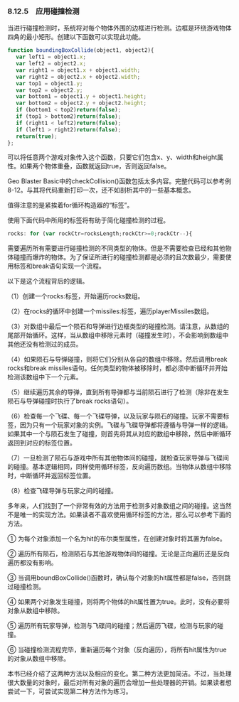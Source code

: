 ### 8.12.5　应用碰撞检测

当进行碰撞检测时，系统将对每个物体外围的边框进行检测。边框是环绕游戏物体四角的最小矩形。创建以下函数可以实现此功能。

```javascript
function boundingBoxCollide(object1, object2){
　 var left1 = object1.x;
　 var left2 = object2.x;
　 var right1 = object1.x + object1.width;
　 var right2 = object2.x + object2.width;
　 var top1 = object1.y;
　 var top2 = object2.y;
　 var bottom1 = object1.y + object1.height;
　 var bottom2 = object2.y + object2.height;
　 if (bottom1 < top2)return(false);
　 if (top1 > bottom2)return(false);
　 if (right1 < left2)return(false);
　 if (left1 > right2)return(false);
　 return(true);
};
```

可以将任意两个游戏对象传入这个函数，只要它们包含x、y、width和height属性。如果两个物体重叠，函数就返回true，否则返回false。

Geo Blaster Basic中的checkCollision()函数包括太多内容。完整代码可以参考例8-12。与其将代码重新打印一次，还不如剖析其中的一些基本概念。

值得注意的是紧挨着for循环构造器的“标签”。

使用下面代码中所用的标签将有助于简化碰撞检测的过程。

```javascript
rocks: for (var rockCtr=rocksLength;rockCtr>=0;rockCtr--){
```

需要遍历所有需要进行碰撞检测的不同类型的物体。但是不需要检查已经和其他物体碰撞而爆炸的物体。为了保证所进行的碰撞检测都是必须的且次数最少，需要使用标签和break语句实现一个流程。

以下是这个流程背后的逻辑。

（1）创建一个rocks:标签，开始遍历rocks数组。

（2）在rocks的循环中创建一个missiles:标签，遍历playerMissiles数组。

（3）对数组中最后一个陨石和导弹进行边框类型的碰撞检测。请注意，从数组的尾部开始循环。这样，当从数组中移除元素时（碰撞发生时），不会影响到数组中其他还没有检测过的成员。

（4）如果陨石与导弹碰撞，则将它们分别从各自的数组中移除。然后调用break rocks和break missiles语句。任何类型的物体被移除时，都必须中断循环并开始检测该数组中下一个元素。

（5）继续遍历其余的导弹，直到所有导弹都与当前陨石进行了检测（除非在发生陨石与导弹碰撞时执行了break rocks语句）。

（6）检查每一个飞碟、每一个飞碟导弹，以及玩家与陨石的碰撞。玩家不需要标签，因为只有一个玩家对象的实例。飞碟与飞碟导弹都将遵循与导弹一样的逻辑。如果其中一个与陨石发生了碰撞，则首先将其从对应的数组中移除，然后中断循环返回到对应的标签位置。

（7）一旦检测了陨石与游戏中所有其他物体间的碰撞，就检查玩家导弹与飞碟间的碰撞。基本逻辑相同，同样使用循环标签，反向遍历数组。当物体从数组中移除时，中断循环并返回标签位置。

（8）检查飞碟导弹与玩家之间的碰撞。

多年来，人们找到了一个非常有效的方法用于检测多对象数组之间的碰撞。这当然不是唯一的实现方法。如果读者不喜欢使用循环标签的方法，那么可以参考下面的方法。

① 为每个对象添加一个名为hit的布尔类型属性，在创建对象时将其置为false。

② 遍历所有陨石，检测陨石与其他游戏物体间的碰撞。无论是正向遍历还是反向遍历都没有影响。

③ 当调用boundBoxCollide()函数时，确认每个对象的hit属性都是false，否则跳过碰撞检测。

④ 如果两个对象发生碰撞，则将两个物体的hit属性置为true。此时，没有必要将对象从数组中移除。

⑤ 遍历所有玩家导弹，检测与飞碟间的碰撞；然后遍历飞碟，检测与玩家的碰撞。

⑥ 当碰撞检测流程完毕，重新遍历每个对象（反向遍历），将所有hit属性为true的对象从数组中移除。

本书已经介绍了这两种方法以及相应的变化。第二种方法更加简洁。不过，当处理很大数量的对象时，最后对所有对象的遍历会增加一些处理器的开销。如果读者想尝试一下，可尝试实现第二种方法作为练习。

